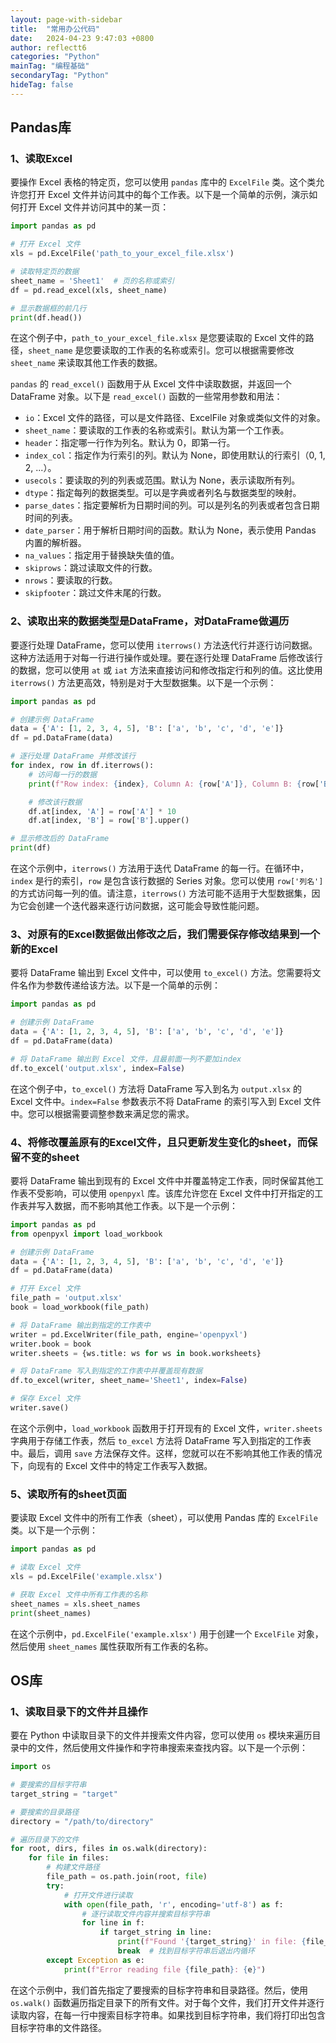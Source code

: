 ```yaml
---
layout: page-with-sidebar
title:  "常用办公代码"
date:   2024-04-23 9:47:03 +0800
author: reflectt6
categories: "Python"
mainTag: "编程基础"
secondaryTag: "Python"
hideTag: false
---
```


## Pandas库

### 1、读取Excel

要操作 Excel 表格的特定页，您可以使用 `pandas` 库中的 `ExcelFile` 类。这个类允许您打开 Excel 文件并访问其中的每个工作表。以下是一个简单的示例，演示如何打开 Excel 文件并访问其中的某一页：

```python
import pandas as pd

# 打开 Excel 文件
xls = pd.ExcelFile('path_to_your_excel_file.xlsx')

# 读取特定页的数据
sheet_name = 'Sheet1'  # 页的名称或索引
df = pd.read_excel(xls, sheet_name)

# 显示数据框的前几行
print(df.head())
```

在这个例子中，`path_to_your_excel_file.xlsx` 是您要读取的 Excel 文件的路径，`sheet_name` 是您要读取的工作表的名称或索引。您可以根据需要修改 `sheet_name` 来读取其他工作表的数据。

`pandas` 的 `read_excel()` 函数用于从 Excel 文件中读取数据，并返回一个 DataFrame 对象。以下是 `read_excel()` 函数的一些常用参数和用法：

- `io`：Excel 文件的路径，可以是文件路径、ExcelFile 对象或类似文件的对象。
- `sheet_name`：要读取的工作表的名称或索引。默认为第一个工作表。
- `header`：指定哪一行作为列名。默认为 0，即第一行。
- `index_col`：指定作为行索引的列。默认为 None，即使用默认的行索引（0, 1, 2, ...）。
- `usecols`：要读取的列的列表或范围。默认为 None，表示读取所有列。
- `dtype`：指定每列的数据类型。可以是字典或者列名与数据类型的映射。
- `parse_dates`：指定要解析为日期时间的列。可以是列名的列表或者包含日期时间的列表。
- `date_parser`：用于解析日期时间的函数。默认为 None，表示使用 Pandas 内置的解析器。
- `na_values`：指定用于替换缺失值的值。
- `skiprows`：跳过读取文件的行数。
- `nrows`：要读取的行数。
- `skipfooter`：跳过文件末尾的行数。

### 2、读取出来的数据类型是DataFrame，对DataFrame做遍历

要逐行处理 DataFrame，您可以使用 `iterrows()` 方法迭代行并逐行访问数据。这种方法适用于对每一行进行操作或处理。要在逐行处理 DataFrame 后修改该行的数据，您可以使用 `at` 或 `iat` 方法来直接访问和修改指定行和列的值。这比使用 `iterrows()` 方法更高效，特别是对于大型数据集。以下是一个示例：

```python
import pandas as pd

# 创建示例 DataFrame
data = {'A': [1, 2, 3, 4, 5], 'B': ['a', 'b', 'c', 'd', 'e']}
df = pd.DataFrame(data)

# 逐行处理 DataFrame 并修改该行
for index, row in df.iterrows():
    # 访问每一行的数据
    print(f"Row index: {index}, Column A: {row['A']}, Column B: {row['B']}")

    # 修改该行数据
    df.at[index, 'A'] = row['A'] * 10
    df.at[index, 'B'] = row['B'].upper()

# 显示修改后的 DataFrame
print(df)
```

在这个示例中，`iterrows()` 方法用于迭代 DataFrame 的每一行。在循环中，`index` 是行的索引，`row` 是包含该行数据的 Series 对象。您可以使用 `row['列名']` 的方式访问每一列的值。请注意，`iterrows()` 方法可能不适用于大型数据集，因为它会创建一个迭代器来逐行访问数据，这可能会导致性能问题。

### 3、对原有的Excel数据做出修改之后，我们需要保存修改结果到一个新的Excel

要将 DataFrame 输出到 Excel 文件中，可以使用 `to_excel()` 方法。您需要将文件名作为参数传递给该方法。以下是一个简单的示例：

```python
import pandas as pd

# 创建示例 DataFrame
data = {'A': [1, 2, 3, 4, 5], 'B': ['a', 'b', 'c', 'd', 'e']}
df = pd.DataFrame(data)

# 将 DataFrame 输出到 Excel 文件，且最前面一列不要加index
df.to_excel('output.xlsx', index=False)
```

在这个例子中，`to_excel()` 方法将 DataFrame 写入到名为 `output.xlsx` 的 Excel 文件中。`index=False` 参数表示不将 DataFrame 的索引写入到 Excel 文件中。您可以根据需要调整参数来满足您的需求。



### 4、将修改覆盖原有的Excel文件，且只更新发生变化的sheet，而保留不变的sheet

要将 DataFrame 输出到现有的 Excel 文件中并覆盖特定工作表，同时保留其他工作表不受影响，可以使用 `openpyxl` 库。该库允许您在 Excel 文件中打开指定的工作表并写入数据，而不影响其他工作表。以下是一个示例：

```python
import pandas as pd
from openpyxl import load_workbook

# 创建示例 DataFrame
data = {'A': [1, 2, 3, 4, 5], 'B': ['a', 'b', 'c', 'd', 'e']}
df = pd.DataFrame(data)

# 打开 Excel 文件
file_path = 'output.xlsx'
book = load_workbook(file_path)

# 将 DataFrame 输出到指定的工作表中
writer = pd.ExcelWriter(file_path, engine='openpyxl')
writer.book = book
writer.sheets = {ws.title: ws for ws in book.worksheets}

# 将 DataFrame 写入到指定的工作表中并覆盖现有数据
df.to_excel(writer, sheet_name='Sheet1', index=False)

# 保存 Excel 文件
writer.save()
```

在这个示例中，`load_workbook` 函数用于打开现有的 Excel 文件，`writer.sheets` 字典用于存储工作表，然后 `to_excel` 方法将 DataFrame 写入到指定的工作表中。最后，调用 `save` 方法保存文件。这样，您就可以在不影响其他工作表的情况下，向现有的 Excel 文件中的特定工作表写入数据。

### 5、读取所有的sheet页面

要读取 Excel 文件中的所有工作表（sheet），可以使用 Pandas 库的 `ExcelFile` 类。以下是一个示例：

```python
import pandas as pd

# 读取 Excel 文件
xls = pd.ExcelFile('example.xlsx')

# 获取 Excel 文件中所有工作表的名称
sheet_names = xls.sheet_names
print(sheet_names)
```

在这个示例中，`pd.ExcelFile('example.xlsx')` 用于创建一个 `ExcelFile` 对象，然后使用 `sheet_names` 属性获取所有工作表的名称。



## OS库

### 1、读取目录下的文件并且操作

要在 Python 中读取目录下的文件并搜索文件内容，您可以使用 `os` 模块来遍历目录中的文件，然后使用文件操作和字符串搜索来查找内容。以下是一个示例：

```python
import os

# 要搜索的目标字符串
target_string = "target"

# 要搜索的目录路径
directory = "/path/to/directory"

# 遍历目录下的文件
for root, dirs, files in os.walk(directory):
    for file in files:
        # 构建文件路径
        file_path = os.path.join(root, file)
        try:
            # 打开文件进行读取
            with open(file_path, 'r', encoding='utf-8') as f:
                # 逐行读取文件内容并搜索目标字符串
                for line in f:
                    if target_string in line:
                        print(f"Found '{target_string}' in file: {file_path}")
                        break  # 找到目标字符串后退出内循环
        except Exception as e:
            print(f"Error reading file {file_path}: {e}")
```

在这个示例中，我们首先指定了要搜索的目标字符串和目录路径。然后，使用 `os.walk()` 函数遍历指定目录下的所有文件。对于每个文件，我们打开文件并逐行读取内容，在每一行中搜索目标字符串。如果找到目标字符串，我们将打印出包含目标字符串的文件路径。











